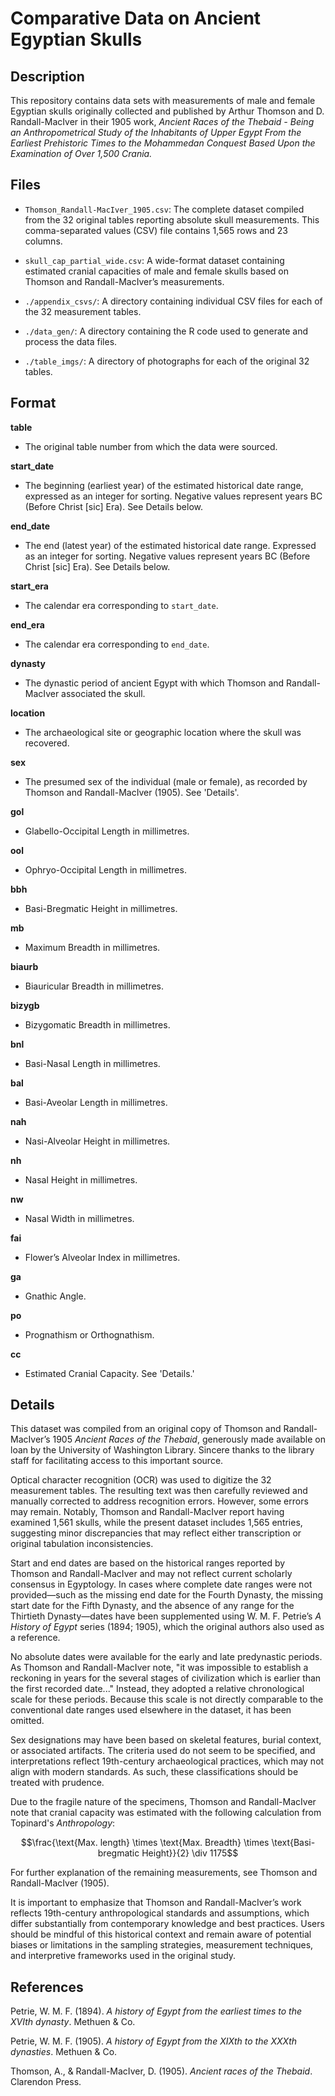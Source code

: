# **Comparative Data on Ancient Egyptian Skulls**

## Description

This repository contains data sets with measurements of male and female Egyptian skulls originally collected and published by Arthur Thomson and D. Randall-MacIver in their 1905 work, *Ancient Races of the Thebaid - Being an Anthropometrical Study of the Inhabitants of Upper Egypt From the Earliest Prehistoric Times to the Mohammedan Conquest Based Upon the Examination of Over 1,500 Crania.*

## Files

- `Thomson_Randall-MacIver_1905.csv`: The complete dataset compiled from the 32 original tables reporting absolute skull measurements. This comma-separated values (CSV) file contains 1,565 rows and 23 columns.

- `skull_cap_partial_wide.csv`: A wide-format dataset containing estimated cranial capacities of male and female skulls based on Thomson and Randall-MacIver’s measurements.

- `./appendix_csvs/`: A directory containing individual CSV files for each of the 32 measurement tables.

- `./data_gen/`: A directory containing the R code used to generate and process the data files.

- `./table_imgs/`: A directory of photographs for each of the original 32 tables.

## Format

**table**

- The original table number from which the data were sourced.

**start_date**

- The beginning (earliest year) of the estimated historical date range, expressed as an integer for sorting. Negative values represent years BC (Before Christ [sic] Era). See Details below.

**end_date**

- The end (latest year) of the estimated historical date range. Expressed as an integer for sorting. Negative values represent years BC (Before Christ [sic] Era). See Details below.

**start_era**

- The calendar era corresponding to `start_date`.

**end_era**

- The calendar era corresponding to `end_date`.

**dynasty**

- The dynastic period of ancient Egypt with which Thomson and Randall-MacIver associated the skull.

**location**

- The archaeological site or geographic location where the skull was recovered.

**sex**

- The presumed sex of the individual (male or female), as recorded by Thomson and Randall-MacIver (1905). See 'Details'.

**gol**

- Glabello-Occipital Length in millimetres.

**ool**

- Ophryo-Occipital Length in millimetres.

**bbh**

- Basi-Bregmatic Height in millimetres.

**mb**

- Maximum Breadth in millimetres.

**biaurb**

- Biauricular Breadth in millimetres.

**bizygb**

- Bizygomatic Breadth in millimetres.

**bnl**

- Basi-Nasal Length in millimetres.

**bal**

- Basi-Aveolar Length in millimetres.

**nah**

- Nasi-Alveolar Height in millimetres.

**nh**

- Nasal Height in millimetres.

**nw**

- Nasal Width in millimetres.

**fai**

- Flower’s Alveolar Index in millimetres.

**ga**

- Gnathic Angle.

**po**

- Prognathism or Orthognathism.

**cc**

- Estimated Cranial Capacity. See 'Details.'

## Details

This dataset was compiled from an original copy of Thomson and Randall-MacIver’s 1905 *Ancient Races of the Thebaid*, generously made available on loan by the University of Washington Library. Sincere thanks to the library staff for facilitating access to this important source.

Optical character recognition (OCR) was used to digitize the 32 measurement tables. The resulting text was then carefully reviewed and manually corrected to address recognition errors. However, some errors may remain. Notably, Thomson and Randall-MacIver report having examined 1,561 skulls, while the present dataset includes 1,565 entries, suggesting minor discrepancies that may reflect either transcription or original tabulation inconsistencies.

Start and end dates are based on the historical ranges reported by Thomson and Randall-MacIver and may not reflect current scholarly consensus in Egyptology. In cases where complete date ranges were not provided—such as the missing end date for the Fourth Dynasty, the missing start date for the Fifth Dynasty, and the absence of any range for the Thirtieth Dynasty—dates have been supplemented using W. M. F. Petrie’s *A History of Egypt* series (1894; 1905), which the original authors also used as a reference.

No absolute dates were available for the early and late predynastic periods. As Thomson and Randall-MacIver note, "it was impossible to establish a reckoning in years for the several stages of civilization which is earlier than the first recorded date..." Instead, they adopted a relative chronological scale for these periods. Because this scale is not directly comparable to the conventional date ranges used elsewhere in the dataset, it has been omitted.

Sex designations may have been based on skeletal features, burial context, or associated artifacts. The criteria used do not seem to be specified, and interpretations reflect 19th-century archaeological practices, which may not align with modern standards. As such, these classifications should be treated with prudence.

Due to the fragile nature of the specimens, Thomson and Randall-MacIver note that cranial capacity was estimated with the following calculation from Topinard's *Anthropology*:

$$\frac{\text{Max. length} \times \text{Max. Breadth} \times \text{Basi-bregmatic Height}}{2} \div 1175$$

For further explanation of the remaining measurements, see Thomson and Randall-MacIver (1905).

It is important to emphasize that Thomson and Randall-MacIver’s work reflects 19th-century anthropological standards and assumptions, which differ substantially from contemporary knowledge and best practices. Users should be mindful of this historical context and remain aware of potential biases or limitations in the sampling strategies, measurement techniques, and interpretive frameworks used in the original study.

## References

Petrie, W. M. F. (1894). *A history of Egypt from the earliest times to the XVIth dynasty*. Methuen & Co. 

Petrie, W. M. F. (1905). *A history of Egypt from the XIXth to the XXXth dynasties*. Methuen & Co.

Thomson, A., & Randall-MacIver, D. (1905). *Ancient races of the Thebaid*. Clarendon Press.









